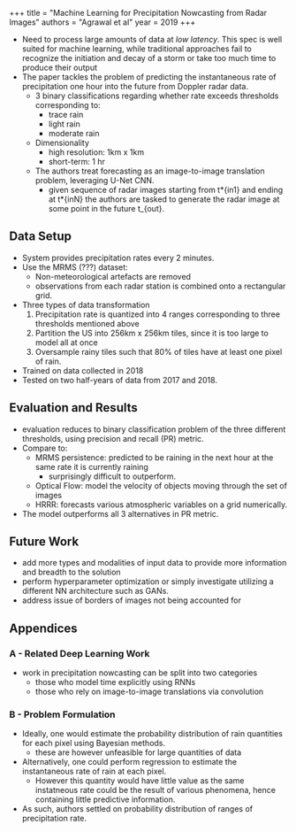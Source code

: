 +++
title = "Machine Learning for Precipitation Nowcasting from Radar Images"
authors = "Agrawal et al"
year = 2019
+++

- Need to process large amounts of data at _low latency_. This spec is well
  suited for machine learning, while traditional approaches fail to recognize
  the initiation and decay of a storm or take too much time to produce their
  output
- The paper tackles the problem of predicting the instantaneous rate of
  precipitation one hour into the future from Doppler radar data.
  - 3 binary classifications regarding whether rate exceeds thresholds
    corresponding to:
    - trace rain
    - light rain
    - moderate rain
  - Dimensionality
    - high resolution: 1km x 1km
    - short-term: 1 hr
  - The authors treat forecasting as an image-to-image translation problem, leveraging U-Net CNN.
    - given sequence of radar images starting from t*{in1} and ending at
      t*{inN} the authors are tasked to generate the radar image at some point in
      the future t\_{out}.

## Data Setup

- System provides precipitation rates every 2 minutes.
- Use the MRMS (???) dataset:
  - Non-meteorological artefacts are removed
  - observations from each radar station is combined onto a rectangular grid.
- Three types of data transformation
  1. Precipitation rate is quantized into 4 ranges corresponding to three
     thresholds mentioned above
  2. Partition the US into 256km x 256km tiles, since it is too large to model
     all at once
  3. Oversample rainy tiles such that 80% of tiles have at least one pixel of
     rain.
- Trained on data collected in 2018
- Tested on two half-years of data from 2017 and 2018.

## Evaluation and Results

- evaluation reduces to binary classification problem of the three different
  thresholds, using precision and recall (PR) metric.
- Compare to:
  - MRMS persistence: predicted to be raining in the next hour at the same rate
    it is currently raining
    - surprisingly difficult to outperform.
  - Optical Flow: model the velocity of objects moving through the set of
    images
  - HRRR: forecasts various atmospheric variables on a grid numerically.
- The model outperforms all 3 alternatives in PR metric.

## Future Work

- add more types and modalities of input data to provide more information and
  breadth to the solution
- perform hyperparameter optimization or simply investigate utilizing
  a different NN architecture such as GANs.
- address issue of borders of images not being accounted for

## Appendices

### A - Related Deep Learning Work

- work in precipitation nowcasting can be split into two categories
  - those who model time explicitly using RNNs
  - those who rely on image-to-image translations via convolution

### B - Problem Formulation

- Ideally, one would estimate the probability distribution of rain quantities
  for each pixel using Bayesian methods.
  - these are however unfeasible for large quantities of data
- Alternatively, one could perform regression to estimate the instantaneous
  rate of rain at each pixel.
  - However this quantity would have little value as the same instatneous rate
    could be the result of various phenomena, hence containing little
    predictive information.
- As such, authors settled on probability distribution of ranges of
  precipitation rate.
